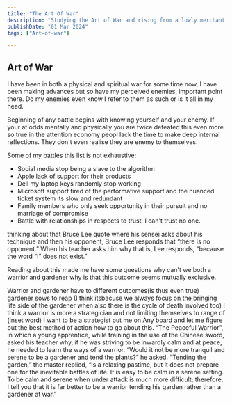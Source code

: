 ```yaml
---
title: "The Art Of War"
description: "Studying the Art of War and rising from a lowly merchant to grand master leading a band of Knights"
publishDate: "01 Mar 2024"
tags: ["Art-of-war"]

---
```


## Art of War

I have been in both a physical and spiritual war for some time now, I have been making advances but so have my perceived enemies, important point there. Do my enemies even know I refer to them as such or is it all in my head.

Beginning of any battle begins with knowing yourself and your enemy. If your at odds mentally and physically you are twice defeated this even more so true in the attention economy peopl lack the time to make deep internal reflections. They don't even realise they are enemy to themselves.

Some of my battles this list is not exhaustive:

- Social media stop being a slave to the algorithm
- Apple lack of support for their products
- Dell my laptop keys randomly stop working
- Microsoft support tired of the performative support and the nuanced ticket system its slow and redundant
- Family members who only seek opportunity in their pursuit and no marriage of compromise
- Battle with relationships in respects to trust, I can't trust no one.

thinking about that Bruce Lee quote where his sensei asks about his technique and then his opponent, Bruce Lee responds that “there is no opponent.” When his teacher asks him why that is, Lee responds, “because the word “I” does not exist.”






Reading about this made me have some questions why can't we both a warrior and gardener why is that this outcome seems mutually exclusive.

Warrior and gardener have to different outcomes(is thus even true) gardener sows to reap (I think itsbacuse we always focus on the bringing life side of the gardener when also there is the cycle of death involved too) I think a warrior is more a strategician and not limiting themselves to range of (inset word) I want to be a strategist put me on Any board and let me figure out the best method of action how to go about this.
“The Peaceful Warrior”, in which a young apprentice, while training in the use of the Chinese sword, asked his teacher why, if he was striving to be inwardly calm and at peace, he needed to learn the ways of a warrior. “Would it not be more tranquil and serene to be a gardener and tend the plants?” he asked. “Tending the garden,” the master replied, “is a relaxing pastime, but it does not prepare one for the inevitable battles of life. It is easy to be calm in a serene setting. To be calm and serene when under attack is much more difficult; therefore, I tell you that it is far better to be a warrior tending his garden rather than a gardener at war.”
